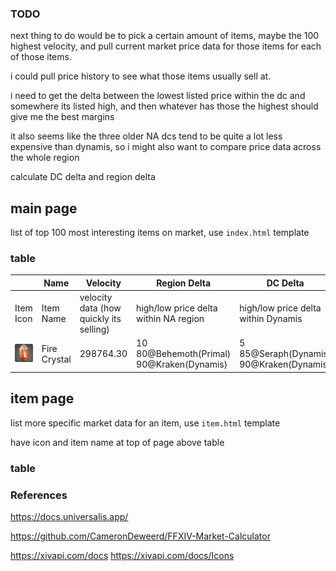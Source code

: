 ### TODO
next thing to do would be to pick a certain amount of items, maybe the 100 highest velocity, and pull current market price data for those items for each of those items.

i could pull price history to see what those items usually sell at.

i need to get the delta between the lowest listed price within the dc and somewhere its listed high, and then whatever has those the highest should give me the best margins

it also seems like the three older NA dcs tend to be quite a lot less expensive than dynamis, so i might also want to compare price data across the whole region



calculate DC delta and region delta






## main page
list of top 100 most interesting items on market, use `index.html` template

### table

|  | Name | Velocity | Region Delta | DC Delta |
| ---- | ---- | ---- | ---- | ---- |
| Item Icon | Item Name | velocity data (how<br>quickly its selling) | high/low price delta<br> within NA region | high/low price delta<br> within Dynamis |
| ![Fire Crystal](ff14_market_checker\delta_checker\static\icons\8.png) | Fire Crystal | 298764.30 | 10<br>80@Behemoth(Primal)<br>90@Kraken(Dynamis) | 5<br>85@Seraph(Dynamis)<br>90@Kraken(Dynamis) |

## item page
list more specific market data for an item, use `item.html` template

have icon and item name at top of page above table

### table





### References

https://docs.universalis.app/

https://github.com/CameronDeweerd/FFXIV-Market-Calculator

https://xivapi.com/docs
https://xivapi.com/docs/Icons